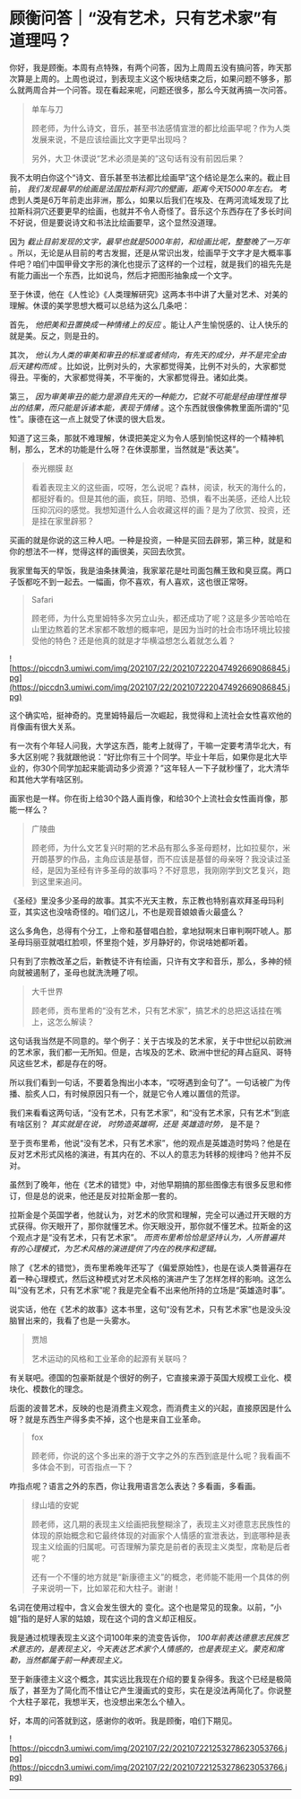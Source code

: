 # 顾衡问答｜“没有艺术，只有艺术家”有道理吗？

你好，我是顾衡。本周有点特殊，有两个问答，因为上周周五没有搞问答，昨天那次算是上周的。上周也说过，到表现主义这个板块结束之后，如果问题不够多，那么就两周合并一个问答。现在看起来呢，问题还很多，那么今天就再搞一次问答。

> 单车与刀
> 
> 顾老师，为什么诗文，音乐，甚至书法感情宣泄的都比绘画早呢？作为人类发展来说，不是应该绘画比文字更早出现吗？
> 
> 另外，大卫·休谟说“艺术必须是美的”这句话有没有前因后果？

我不太明白你这个“诗文、音乐甚至书法都比绘画早”这个结论是怎么来的。截止目前， *我们发现最早的绘画是法国拉斯科洞穴的壁画，距离今天15000年左右。* 考虑到人类是6万年前走出非洲，那么，如果以后我们在埃及、在两河流域发现了比拉斯科洞穴还要更早的绘画，也就并不令人奇怪了。音乐这个东西存在了多长时间不好说，但是要说诗文和书法比绘画要早，这个显然没道理。

因为 *截止目前发现的文字，最早也就是5000年前，和绘画比呢，整整晚了一万年* 。所以，无论是从目前的考古发掘，还是从常识出发，绘画早于文字才是大概率事件吧？咱们中国甲骨文字形的演化也提示了这样的一个过程，就是我们的祖先先是有能力画出一个东西，比如说鸟，然后才把图形抽象成一个文字。

至于休谟，他在《人性论》《人类理解研究》这两本书中讲了大量对艺术、对美的理解。休谟的美学思想大概可以总结为这么几条吧：

首先， *他把美和丑置换成一种情绪上的反应* 。能让人产生愉悦感的、让人快乐的就是美。反之，则是丑的。

其次， *他认为人类的审美和审丑的标准或者倾向，有先天的成分，并不是完全由后天建构而成* 。比如说，比例对头的，大家都觉得美，比例不对头的，大家都觉得丑。平衡的，大家都觉得美，不平衡的，大家都觉得丑。诸如此类。

第三， *因为审美审丑的能力是源自先天的一种能力，它就不可能是经由理性推导出的结果，而只能是诉诸本能，表现于情绪* 。这个东西就很像佛教里面所谓的“见性”。康德在这一点上就受了休谟的很大启发。

知道了这三条，那就不难理解，休谟把美定义为令人感到愉悦这样的一个精神机制，那么，艺术的功能是什么呀？在休谟那里，当然就是“表达美”。

> 泰光棚膜 赵
> 
> 看着表现主义的这些画，哎呀，怎么说呢？森林，阅读，秋天的海什么的，都挺好看的。但是其他的画，疯狂，阴暗、恐惧，看不出美感，还给人比较压抑沉闷的感觉。我想知道什么人会收藏这样的画？是为了欣赏、投资，还是挂在家里辟邪？

买画的就是你说的这三种人吧。一种是投资，一种是买回去辟邪，第三种，就是和你的想法不一样，觉得这样的画很美，买回去欣赏。

我家里每天的早饭，我是油条抹黄油，我家翠花是吐司面包蘸王致和臭豆腐。两口子饭都吃不到一起去。一幅画，你不喜欢，有人喜欢，这也很正常呀。

> Safari
> 
> 顾老师，为什么克里姆特多次另立山头，都还成功了呢？这是多少苦哈哈在山里边熬着的艺术家都不敢想的概率吧，是因为当时的社会市场环境比较接受他的特色？还是他真的就是才华横溢想怎么着就怎么着？

![https://piccdn3.umiwi.com/img/202107/22/202107222047492669086845.jpg](https://piccdn3.umiwi.com/img/202107/22/202107222047492669086845.jpg)

这个确实哈，挺神奇的。克里姆特最后一次崛起，我觉得和上流社会女性喜欢他的肖像画有很大关系。

有一次有个年轻人问我，大学这东西，能考上就得了，干嘛一定要考清华北大，有多大区别呢？我就跟他说：“好比你有三十个同学。毕业十年后，如果你是北大毕业的，你30个同学加起来能调动多少资源？”这年轻人一下子就秒懂了，北大清华和其他大学有啥区别。

画家也是一样。你在街上给30个路人画肖像，和给30个上流社会女性画肖像，那能一样么？ 

> 广陵曲
> 
> 顾老师，为什么文艺复兴时期的艺术品有那么多圣母题材，比如拉斐尔，米开朗基罗的作品，主角应该是基督，而不应该是基督的母亲呀？我没读过圣经，是因为圣经有许多圣母的故事吗？不好意思，我刚刚学到文艺复兴，跑到这里来追问。

《圣经》里没多少圣母的故事。其实不光天主教，东正教也特别喜欢拜圣母玛利亚，其实这也没啥奇怪的。咱们这儿，不也是观音娘娘香火最盛么？

这么多角色，总得有个分工，上帝和基督唱白脸，拿地狱啊末日审判啊吓唬人。那圣母玛丽亚就唱红脸呗，怀里抱个娃，岁月静好的，你说啥她都听着。

只有到了宗教改革之后，新教徒不许有绘画，只许有文字和音乐，那么，多神的倾向就被遏制了，圣母也就洗洗睡了呗。

> 大千世界
> 
> 顾老师，贡布里希的“没有艺术，只有艺术家”，搞艺术的总把这话挂在嘴上，这怎么解读？

这句话我当然是不同意的。举个例子：关于古埃及的艺术家，关于中世纪以前欧洲的艺术家，我们都一无所知。但是，古埃及的艺术、欧洲中世纪的拜占庭风、哥特风这些艺术，都是存在的呀。

所以我们看到一句话，不要着急掏出小本本，“哎呀遇到金句了”。一句话被广为传播、脍炙人口，有时候原因只有一个，就是它令人难以置信的荒谬。

我们来看看这两句话，“没有艺术，只有艺术家”，和“没有艺术家，只有艺术”到底有啥区别？ *其实就是在说，*  *时势造英雄啊，还是*  *英雄造时势，* 是不是？

至于贡布里希，他说“没有艺术，只有艺术家”，他的观点是英雄造时势吗？他是在反对艺术形式风格的演进，有其内在的、不以人的意志为转移的规律吗？他并不反对。

虽然到了晚年，他在《艺术的错觉》中，对他早期搞的那些图像志有很多反思和修订，但是总的说来，他还是反对拉斯金那一套的。

拉斯金是个英国学者，他就认为，对艺术的欣赏和理解，完全可以通过开天眼的方式获得。你天眼开了，那你就懂艺术。你天眼没开，那你就不懂艺术。拉斯金的这个观点才是“没有艺术，只有艺术家”。 *而贡布里希恰恰是坚持认为，人所普遍共有的心理模式，为艺术风格的演进提供了内在的秩序和逻辑。*

除了《艺术的错觉》，贡布里希晚年还写了《偏爱原始性》，也是在谈人类普遍存在着一种心理模式，然后这种模式对艺术风格的演进产生了怎样怎样的影响。这怎么叫“没有艺术，只有艺术家”呢？我是完全看不出来他所持的立场是“英雄造时事”。

说实话，他在《艺术的故事》这本书里，这句“没有艺术，只有艺术家”也是没头没脑冒出来的，我看了也是一头雾水。

> 贾旭
> 
> 艺术运动的风格和工业革命的起源有关联吗？

有关联吧。德国的包豪斯就是个很好的例子，它直接来源于英国大规模工业化、模块化、模数化的理念。

后面的波普艺术，反映的也是消费主义观念，而消费主义的兴起，直接原因是什么呀？就是东西生产得多卖不掉，这个也是来自工业革命。

> fox
> 
> 顾老师，你说的这个多出来的游于文字之外的东西到底是什么呢？我看画不多体会不到，可否指点一下？

咋指点呢？语言之外的东西，你让我用语言怎么表达？多看画，多看画。

> 绿山墙的安妮
> 
> 顾老师，这几期的表现主义绘画把我整糊涂了，表现主义对德意志民族性的体现的原始概念和它最终体现的对画家个人情感的宣泄表达，到底哪种是表现主义绘画的归属呢。可否理解为蒙克是前者的表现主义类型，席勒是后者呢？
> 
> 还有一个不懂的地方就是“新康德主义”的概念，老师能不能用一个具体的例子来说明一下，比如翠花和大柱子。谢谢！

名词在使用过程中，含义会发生很大的 变化。这个也是常见的现象。以前，“小姐”指的是好人家的姑娘，现在这个词的含义却正相反。

我是通过梳理表现主义这个词100年来的流变告诉你， *100年前表达德意志民族艺术意志的，是表现主义，今天表达艺术家个人情感的，也是表现主义。蒙克和席勒，当然都属于前一种表现主义。*

至于新康德主义这个概念，其实远比我现在介绍的要复杂得多。我这个已经是极简版了，甚至为了简化而不惜让它产生漫画式的变形，实在是没法再简化了。你说整个大柱子翠花，我想半天，也没想出来怎么个植入。

好，本周的问答就到这，感谢你的收听。我是顾衡，咱们下期见。 

![https://piccdn3.umiwi.com/img/202107/22/202107221253278623053766.jpg](https://piccdn3.umiwi.com/img/202107/22/202107221253278623053766.jpg)

---
